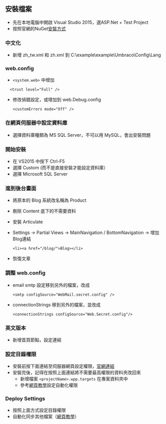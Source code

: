 ## 安裝檔案
- 先在本地電腦中開啟 Visual Studio 2015，選ASP.Net + Test Project
- 按照官網的NuGet[安裝方式](https://our.umbraco.org/documentation/Getting-Started/Setup/Install/install-umbraco-with-nuget)

### 中文化
- 新增 zh_tw.xml 和 zh.xml 到 C:\example\example\Umbraco\Config\Lang

### web.config
-  `<system.web>` 中增加
  ```
	<trust level="Full" />
  ```

- 修改偵錯設定，或增加到 web.Debug.config
  ```
  <customErrors mode="Off" />
  ```

### 在網頁伺服器中設定資料庫
- 選擇資料庫種類為 MS SQL Server，不可以用 MySQL，會出安裝問題

### 開始安裝
- 在 VS2015 中按下 Ctrl-F5
- 選擇 Custom (而不是直接安裝才能設定資料庫）
- 選擇 Microsoft SQL Server

### 進到後台畫面
- 將原本的 Blog 系統改名稱為 Product
- 刪除 Content 底下的不需要資料
- 安裝 Articulate
- Settings -> Partial Views -> MainNavigation / BottomNavigation -> 增加Blog連結
  ```
  <li><a href="/blog/">Blog></li>
  ```

- 恢復文章

### 調整 web.config
- email smtp 設定移到另外的檔案，改成
  ```
  <smtp configSource="WebMail.secret.config" />
  ```

- connectionStrings 移到另外的檔案，並改成
  ```
  <connectionStrings configSource="Web.Secret.config"/>
  ```

### 英文版本
- 新增首頁節點，設定連結

### 設定目錄權限
- 安裝前按下面連結至伺服器網頁設定權限，[官網連結](https://our.umbraco.org/documentation/Getting-Started/Setup/Install/permissions)
- 安裝完後，記得在按照上面連結將不需要最高權限的資料夾改回來
  - 新增檔案 `<projectName>.wpp.targets` 在專案資料夾中
  - 參考[網頁教學](http://sedodream.com/2011/11/08/SettingFolderPermissionsOnWebPublish.aspx)設定自動化權限

### Deploy Settings
- 按照上面方式設定目錄權限
- 自動化同步其他檔案（[網頁教學](https://www.asp.net/mvc/overview/deployment/visual-studio-web-deployment/deploying-extra-files)）
